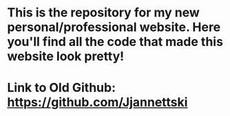 # This is the repository for my new personal/professional website. Here you'll find all the code that made this website look pretty!
# Link to Old Github: https://github.com/Jjannettski
